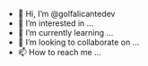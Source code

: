 - 👋 Hi, I’m @golfalicantedev
- 👀 I’m interested in ...
- 🌱 I’m currently learning ...
- 💞️ I’m looking to collaborate on ...
- 📫 How to reach me ...

<!---
golfalicantedev/golfalicantedev is a ✨ special ✨ repository because its `README.md` (this file) appears on your GitHub profile.
You can click the Preview link to take a look at your changes.
--->

